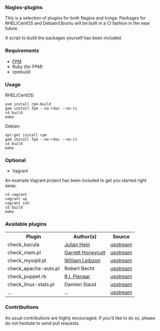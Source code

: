 ### Nagios-plugins

This is a selection of plugins for both Nagios and Icinga.
Packages for RHEL/CentOS and Debian/Ubuntu will be built in a CI fashion in the near future.

A script to build the packages yourself has been included.

### Requirements

* [FPM](https://github.com/jordansissel/fpm)
* Ruby (for FPM)
* rpmbuild 

### Usage

RHEL/CentOS:

    yum install rpm-build
    gem install fpm --no-rdoc --no-ri
    cd build
    make

Debian:

    apt-get install rpm
    gem install fpm --no-rdoc --no-ri
    cd build
    make


### Optional

* Vagrant

An example Vagrant project has been included to get you started right away.

    cd vagrant
    vagrant up
    vagrant ssh
    cd build
    make

### Available plugins

<table>
    <tr>
        <th>Plugin</th><th>Author(s)</th><th>Source</th>
    </tr>
    <tr>
        <td>check_bacula</td>
        <td><a href="http://www.xing.com/profile/Julian_Hein">Julian Hein</a></td>
        <td><a href="http://exchange.nagios.org/directory/Plugins/Backup-and-Recovery/Bacula/check_bacula-2Epl/details/">upstream</a></td>
    </tr>
    <tr>
        <td>check_mem.pl</td>
        <td><a href="http://garretthoneycutt.com/">Garrett Honeycutt</a></td>
        <td><a href="http://exchange.nagios.org/directory/Plugins/Uncategorized/Operating-Systems/Linux/check_mem/details">upstream</a></td>
    </tr>
    <tr>
        <td>check_mysqld.pl</td>
        <td><a href="http://william.leibzon.org">William Leibzon</a></td>
        <td><a href="http://william.leibzon.org/nagios/">upstream</a></td>
    </tr>
    <tr>
        <td>check_apache-auto.pl</td>
        <td>Robert Becht</td>
        <td><a href="http://exchange.nagios.org/directory/Plugins/Web-Servers/Apache/Robert-Becht/details">upstream</a></td>
    </tr>
    <tr>
        <td>check_puppet.rb</td>
        <td><a href="http://www.devco.net/">R.I. Pienaar</a></ghoneycutttd>
        <td><a href="https://github.com/ripienaar/monitoring-scripts/blob/master/puppet/check_puppet.rb">upstream</a></td>
    </tr>
    <tr>
        <td>check_linux-stats.pl</td>
        <td>Damien Siaud</td>
        <td><a href="http://exchange.nagios.org/directory/Plugins/Operating-Systems/Linux/check_linux_stats/details">upstream</a></td>
    </tr>
    <tr>
        <td>...</td>
        <td>...</td>
        <td><a href="http://google.com">upstream</a></td>
    </tr>
</table>

### Contributions

As usual contributions are highly encouraged.
If you'd like to do so, please do not hesitate to send pull requests.
